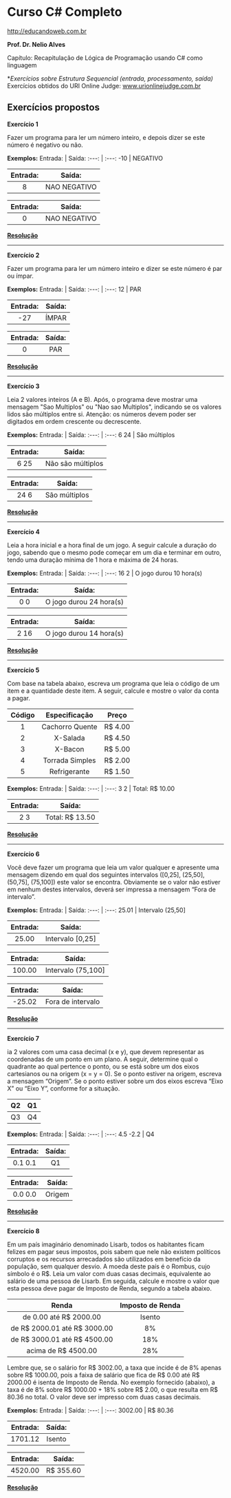 # Curso C# Completo
http://educandoweb.com.br

**Prof. Dr. Nelio Alves**

Capítulo: Recapitulação de Lógica de Programação usando C# como linguagem

**Exercícios sobre Estrutura Sequencial (entrada, processamento, saída)*
Exercícios obtidos do URI Online Judge: www.urionlinejudge.com.br

##  Exercícios propostos

**Exercício 1**

Fazer um programa para ler um número inteiro, e depois dizer se este número é negativo ou não.

**Exemplos:**
Entrada: | Saída:
:---: | :---: 
-10 | NEGATIVO

Entrada: | Saída:
:---: | :---: 
8 | NAO NEGATIVO

Entrada: | Saída:
:---: | :---: 
0 | NAO NEGATIVO

[**Resolução**](https://github.com/Teffzita/Csharp-Exercicios/blob/main/exercícios%20estrutura%20condicional/Ex1/Ex1/Program.cs)

***

**Exercício 2**

Fazer um programa para ler um número inteiro e dizer se este número é par ou ímpar.

**Exemplos:**
Entrada: | Saída:
:---: | :---: 
12 | PAR

Entrada: | Saída:
:---: | :---: 
-27 | ÍMPAR

Entrada: | Saída:
:---: | :---: 
0 | PAR

[**Resolução**](https://github.com/Teffzita/Csharp-Exercicios/blob/main/exercícios%20estrutura%20condicional/Ex2/Ex2/Program.cs)

***

**Exercício 3**

Leia 2 valores inteiros (A e B). Após, o programa deve mostrar uma mensagem "Sao Multiplos" ou "Nao sao Multiplos", indicando se os valores lidos são múltiplos entre si. Atenção: os números devem poder ser digitados em ordem crescente ou decrescente.

**Exemplos:**
Entrada: | Saída:
:---: | :---: 
6 24 | São múltiplos

Entrada: | Saída:
:---: | :---: 
6 25 | Não são múltiplos

Entrada: | Saída:
:---: | :---: 
24 6  | São múltiplos


[**Resolução**](https://github.com/Teffzita/Csharp-Exercicios/blob/main/exercícios%20estrutura%20condicional/Ex3/Ex3/Program.cs)

***

**Exercício 4**

Leia a hora inicial e a hora final de um jogo. A seguir calcule a duração do jogo, sabendo que o mesmo pode começar em um dia e terminar em outro, tendo uma duração mínima de 1 hora e máxima de 24 horas.

**Exemplos:**
Entrada: | Saída:
:---: | :---: 
16 2  | O jogo durou 10 hora(s)

Entrada: | Saída:
:---: | :---: 
0 0 | O jogo durou 24 hora(s)

Entrada: | Saída:
:---: | :---: 
2 16 | O jogo durou 14 hora(s)

[**Resolução**](https://github.com/Teffzita/Csharp-Exercicios/blob/main/exercícios%20estrutura%20condicional/Ex4/Ex4/Program.cs)

***

**Exercício 5**

Com base na tabela abaixo, escreva um programa que leia o código de um item e a quantidade deste item. A seguir, calcule e mostre o valor da conta a pagar.

Código | Especificação | Preço
:---: | :---: | :---:
1 | Cachorro Quente | R$ 4.00
2 | X-Salada | R$ 4.50
3 | X-Bacon | R$ 5.00
4 | Torrada Simples | R$ 2.00
5 | Refrigerante | R$ 1.50

**Exemplos:**
Entrada: | Saída:
:---: | :---: 
3 2 | Total: R$ 10.00

Entrada: | Saída:
:---: | :---: 
2 3 | Total: R$ 13.50


[**Resolução**](https://github.com/Teffzita/Csharp-Exercicios/blob/main/exercícios%20estrutura%20condicional/Ex5/Ex5/Program.cs)

***

**Exercício 6**

Você deve fazer um programa que leia um valor qualquer e apresente uma mensagem dizendo em qual dos seguintes intervalos ([0,25], (25,50], (50,75], (75,100]) este valor se encontra. Obviamente se o valor não estiver em nenhum destes intervalos, deverá ser impressa a mensagem “Fora de intervalo”.

**Exemplos:**
Entrada: | Saída:
:---: | :---: 
25.01 | Intervalo (25,50]

Entrada: | Saída:
:---: | :---: 
25.00 | Intervalo [0,25]

Entrada: | Saída:
:---: | :---: 
100.00 | Intervalo (75,100]

Entrada: | Saída:
:---: | :---: 
-25.02 | Fora de intervalo

[**Resolução**](https://github.com/Teffzita/Csharp-Exercicios/blob/main/exercícios%20estrutura%20condicional/Ex6/Ex6/Program.cs)

***

**Exercício 7**

ia 2 valores com uma casa decimal (x e y), que devem representar as coordenadas de um ponto em um plano. A seguir, determine qual o quadrante ao qual pertence o ponto, ou se está sobre um dos eixos cartesianos ou na origem (x = y = 0).
Se o ponto estiver na origem, escreva a mensagem “Origem”. 
Se o ponto estiver sobre um dos eixos escreva “Eixo X” ou “Eixo Y”, conforme for a situação.

Q2 | Q1
:---: | :---:
Q3 | Q4

**Exemplos:**
Entrada: | Saída:
:---: | :---: 
4.5 -2.2 | Q4

Entrada: | Saída:
:---: | :---: 
0.1 0.1 | Q1

Entrada: | Saída:
:---: | :---: 
0.0 0.0 | Origem

[**Resolução**](https://github.com/Teffzita/Csharp-Exercicios/blob/main/exercícios%20estrutura%20condicional/Ex7/Ex7/Program.cs)

***

**Exercício 8**

Em um país imaginário denominado Lisarb, todos os habitantes ficam felizes em pagar seus impostos, pois sabem que nele não existem políticos corruptos e os recursos arrecadados são utilizados em benefício da população, sem qualquer desvio. A moeda deste país é o Rombus, cujo símbolo é o R$.
Leia um valor com duas casas decimais, equivalente ao salário de uma pessoa de Lisarb. Em seguida, calcule e mostre o valor que esta pessoa deve pagar de Imposto de Renda, segundo a tabela abaixo.

**Renda** | **Imposto de Renda**
:---: | :---: 
de 0.00 até R$ 2000.00 | Isento
de R$ 2000.01 até R$ 3000.00| 8%
de R$ 3000.01 até R$ 4500.00 | 18%
acima de R$ 4500.00 | 28%

Lembre que, se o salário for R$ 3002.00, a taxa que incide é de 8% apenas sobre R$ 1000.00, pois a faixa de salário que fica de R$ 0.00 até R$ 2000.00 é isenta de Imposto de Renda. No exemplo fornecido (abaixo), a taxa é de 8% sobre R$ 1000.00 + 18% sobre R$ 2.00, o que resulta em R$ 80.36 no total. O valor deve ser impresso com duas casas decimais.

**Exemplos:**
Entrada: | Saída:
:---: | :---: 
3002.00 | R$ 80.36

Entrada: | Saída:
:---: | :---: 
1701.12 | Isento

Entrada: | Saída:
:---: | :---: 
4520.00 | R$ 355.60

[**Resolução**](https://github.com/Teffzita/Csharp-Exercicios/blob/main/exercícios%20estrutura%20condicional/Ex8/Ex8/Program.cs)
